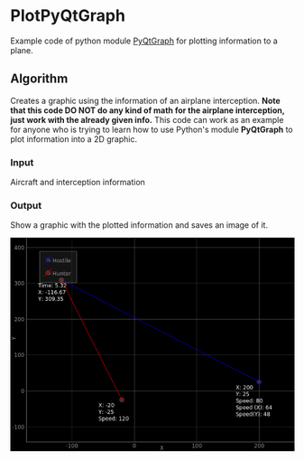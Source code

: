 # PlotPyQtGraph
  Example code of python module [PyQtGraph] for plotting information to a plane.
  
[PyQtGraph]: http://www.pyqtgraph.org/documentation/

## Algorithm
  Creates a graphic using the information of an airplane interception. **Note that this code DO NOT do any kind of math for the airplane interception, just work with the already given info.** This code can work as an example for anyone who is trying to learn how to use Python's module **PyQtGraph** to plot information into a 2D graphic.

### Input
  Aircraft and interception information
 
### Output
  Show a graphic with the plotted information and saves an image of it.
  
  ![Output](output.png)
